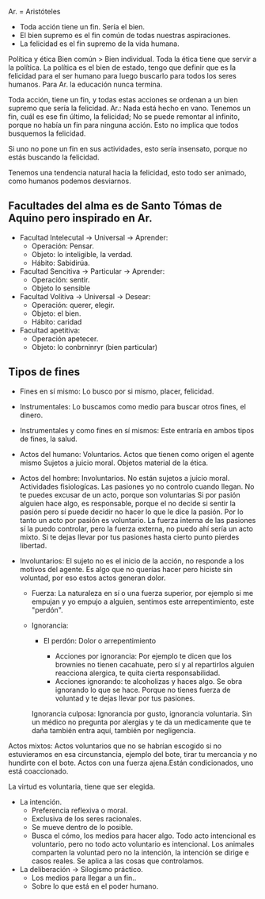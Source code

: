 Ar. = Aristóteles

- Toda acción tiene un fin. Sería el bien.
- El bien supremo es el fin común de todas nuestras aspiraciones.
- La felicidad es el fin supremo de la vida humana.

Política y ética
Bien común > Bien individual. Toda la ética tiene que servir a la política.
La política es el bien de estado, tengo que definir que es la felicidad para el ser humano para luego buscarlo para todos los seres humanos.
Para Ar. la educación nunca termina.

Toda acción, tiene un fin, y todas estas acciones se ordenan a un bien supremo que sería la felicidad.
Ar.: Nada está hecho en vano. Tenemos un fin, cuál es ese fin último, la felicidad; No se puede remontar al infinito, porque no había un fin para ninguna acción. Esto no implica que todos busquemos la felicidad.

Si uno no pone un fin en sus actividades, esto sería insensato, porque no estás buscando la felicidad.

Tenemos una tendencia natural hacia la felicidad, esto todo ser animado, como humanos podemos desviarnos.

## Facultades del alma es de Santo Tómas de Aquino pero inspirado en Ar.
- Facultad Intelecutal -> Universal -> Aprender: 
	- Operación: Pensar.
	- Objeto: lo inteligible, la verdad.
	- Hábito: Sabidirúa.
- Facultad Sencitiva -> Particular -> Aprender: 
	- Operación: sentir.
	- Objeto lo sensible
- Facultad Volitiva -> Universal -> Desear:
	- Operación: querer, elegir.
	- Objeto: el bien.
	- Hábito: caridad
- Facultad apetitiva:
	- Operación apetecer.
	- Objeto: lo conbrninryr (bien particular)

## Tipos de fines
- Fines en sí mismo: Lo busco por si mismo, placer, felicidad.
- Instrumentales: Lo buscamos como medio para buscar otros fines, el dinero.
- Instrumentales y como fines en sí mismos: Este entraría en ambos tipos de fines, la salud.


- Actos del humano: Voluntarios. Actos que tienen como origen el agente mismo
	Sujetos a juicio moral.
	Objetos material de la ética.
	
- Actos del hombre: Involuntarios.
	No están sujetos a juicio moral.
	Actividades fisiologícas. 
	Las pasiones yo no controlo cuando llegan. No te puedes excusar de un acto, porque son voluntarias
Si por pasión alguien hace algo, es responsable, porque el no decide si sentir la pasión pero sí puede decidir no hacer lo que le dice la pasión. Por lo tanto un acto por pasión es voluntario. La fuerza interna de las pasiones sí la puedo controlar, pero la fuerza externa, no puedo ahí sería un acto mixto. Si te dejas llevar por tus pasiones hasta cierto punto pierdes libertad.

- Involuntarios: El sujeto no es el inicio de la acción, no responde a los motivos del agente. Es algo que no querías hacer pero hiciste sin voluntad, por eso estos actos generan dolor.
	- Fuerza: La naturaleza en sí o una fuerza superior, por ejemplo si me empujan y yo empujo a alguien, sentimos este arrepentimiento, este "perdón".
	- Ignorancia: 
		- El perdón: Dolor o arrepentimiento
	
			- Acciones por ignorancia: Por ejemplo te dicen que los brownies no tienen cacahuate, pero sí y al repartirlos alguien reacciona alergica, te quita cierta responsabilidad.
			- Acciones ignorando: te alcoholizas y haces algo. Se obra ignorando lo que se hace. Porque no tienes fuerza de voluntad y te dejas llevar por tus pasiones.

		Ignorancia culposa: Ignorancia por gusto, ignorancia voluntaria. Sin un médico no pregunta por alergias y te da un medicamente que te daña también entra aquí, también por negligencia.

Actos mixtos: Actos voluntarios que no se habrían escogido si no estuvieramos en esa circunstancia, ejemplo del bote, tirar tu mercancia y no hundirte con el bote. Actos con una fuerza ajena.Están condicionados, uno está coaccionado.

La virtud es voluntaria, tiene que ser elegida.

- La intención.
	- Preferencia reflexiva o moral.
	- Exclusiva de los seres racionales.
	- Se mueve dentro de lo posible.
	- Busca el cómo, los medios para hacer algo.
Todo acto intencional es voluntario, pero no todo acto voluntario es intencional.
Los animales comparten la voluntad pero no la intención, la intención se dirige e casos reales. Se aplica a las cosas que controlamos.
- La deliberación -> Silogismo práctico.
	- Los medios para llegar a un fin..
	- Sobre lo que está en el poder humano.
	
